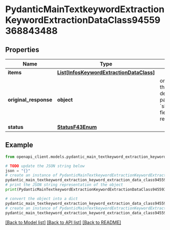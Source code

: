 # PydanticMainTextkeywordExtractionKeywordExtractionDataClass94559368843488


## Properties

Name | Type | Description | Notes
------------ | ------------- | ------------- | -------------
**items** | [**List[InfosKeywordExtractionDataClass]**](InfosKeywordExtractionDataClass.md) |  | [optional] 
**original_response** | **object** | original response sent by the provider, hidden by default, show it by passing the &#x60;show_original_response&#x60; field to &#x60;true&#x60; in your request | [optional] 
**status** | [**StatusF43Enum**](StatusF43Enum.md) |  | 

## Example

```python
from openapi_client.models.pydantic_main_textkeyword_extraction_keyword_extraction_data_class94559368843488 import PydanticMainTextkeywordExtractionKeywordExtractionDataClass94559368843488

# TODO update the JSON string below
json = "{}"
# create an instance of PydanticMainTextkeywordExtractionKeywordExtractionDataClass94559368843488 from a JSON string
pydantic_main_textkeyword_extraction_keyword_extraction_data_class94559368843488_instance = PydanticMainTextkeywordExtractionKeywordExtractionDataClass94559368843488.from_json(json)
# print the JSON string representation of the object
print(PydanticMainTextkeywordExtractionKeywordExtractionDataClass94559368843488.to_json())

# convert the object into a dict
pydantic_main_textkeyword_extraction_keyword_extraction_data_class94559368843488_dict = pydantic_main_textkeyword_extraction_keyword_extraction_data_class94559368843488_instance.to_dict()
# create an instance of PydanticMainTextkeywordExtractionKeywordExtractionDataClass94559368843488 from a dict
pydantic_main_textkeyword_extraction_keyword_extraction_data_class94559368843488_form_dict = pydantic_main_textkeyword_extraction_keyword_extraction_data_class94559368843488.from_dict(pydantic_main_textkeyword_extraction_keyword_extraction_data_class94559368843488_dict)
```
[[Back to Model list]](../README.md#documentation-for-models) [[Back to API list]](../README.md#documentation-for-api-endpoints) [[Back to README]](../README.md)


